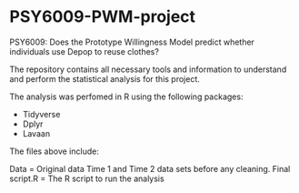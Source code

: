 # PSY6009-PWM-project
PSY6009: Does the Prototype Willingness Model predict whether individuals use Depop to reuse clothes?

The repository contains all necessary tools and information to understand and perform the statistical analysis for this project. 

The analysis was perfomed in R using the following packages:
- Tidyverse
- Dplyr
- Lavaan

The files above include:

Data = Original data Time 1 and Time 2 data sets before any cleaning.
Final script.R = The R script to run the analysis


